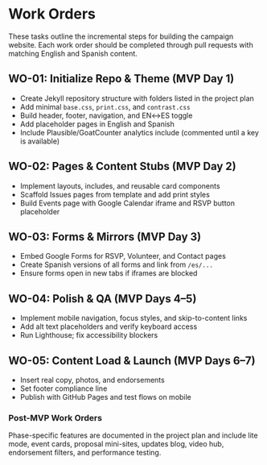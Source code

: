 # Work Orders

These tasks outline the incremental steps for building the campaign website. Each work order should be completed through pull requests with matching English and Spanish content.

## WO-01: Initialize Repo & Theme (MVP Day 1)

* Create Jekyll repository structure with folders listed in the project plan
* Add minimal `base.css`, `print.css`, and `contrast.css`
* Build header, footer, navigation, and EN↔ES toggle
* Add placeholder pages in English and Spanish
* Include Plausible/GoatCounter analytics include (commented until a key is available)

## WO-02: Pages & Content Stubs (MVP Day 2)

* Implement layouts, includes, and reusable card components
* Scaffold Issues pages from template and add print styles
* Build Events page with Google Calendar iframe and RSVP button placeholder

## WO-03: Forms & Mirrors (MVP Day 3)

* Embed Google Forms for RSVP, Volunteer, and Contact pages
* Create Spanish versions of all forms and link from `/es/...`
* Ensure forms open in new tabs if iframes are blocked

## WO-04: Polish & QA (MVP Days 4–5)

* Implement mobile navigation, focus styles, and skip-to-content links
* Add alt text placeholders and verify keyboard access
* Run Lighthouse; fix accessibility blockers

## WO-05: Content Load & Launch (MVP Days 6–7)

* Insert real copy, photos, and endorsements
* Set footer compliance line
* Publish with GitHub Pages and test flows on mobile

### Post-MVP Work Orders

Phase-specific features are documented in the project plan and include lite mode, event cards, proposal mini-sites, updates blog, video hub, endorsement filters, and performance testing.

